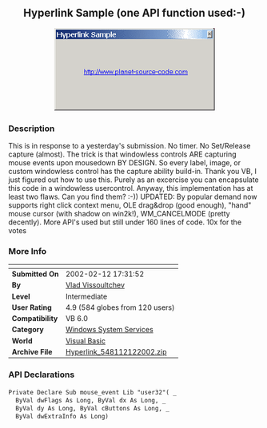 ﻿<div align="center">

## Hyperlink Sample \(one API function used:\-\)

<img src="PIC20022761622175.gif">
</div>

### Description

This is in response to a yesterday's submission. No timer. No Set/Release capture (almost). The trick is that windowless controls ARE capturing mouse events upon mousedown BY DESIGN. So every label, image, or custom windowless control has the capture ability build-in. Thank you VB, I just figured out how to use this. Purely as an excercise you can encapsulate this code in a windowless usercontrol. Anyway, this implementation has at least two flaws. Can you find them? :-)) UPDATED: By popular demand now supports right click context menu, OLE drag&drop (good enough), "hand" mouse cursor (with shadow on win2k!), WM_CANCELMODE (pretty decently). More API's used but still under 160 lines of code. 10x for the votes
 
### More Info
 


<span>             |<span>
---                |---
**Submitted On**   |2002-02-12 17:31:52
**By**             |[Vlad Vissoultchev](https://github.com/Planet-Source-Code/PSCIndex/blob/master/ByAuthor/vlad-vissoultchev.md)
**Level**          |Intermediate
**User Rating**    |4.9 (584 globes from 120 users)
**Compatibility**  |VB 6\.0
**Category**       |[Windows System Services](https://github.com/Planet-Source-Code/PSCIndex/blob/master/ByCategory/windows-system-services__1-35.md)
**World**          |[Visual Basic](https://github.com/Planet-Source-Code/PSCIndex/blob/master/ByWorld/visual-basic.md)
**Archive File**   |[Hyperlink\_548112122002\.zip](https://github.com/Planet-Source-Code/vlad-vissoultchev-hyperlink-sample-one-api-function-used__1-31572/archive/master.zip)

### API Declarations

```
Private Declare Sub mouse_event Lib "user32"( _
  ByVal dwFlags As Long, ByVal dx As Long, _
  ByVal dy As Long, ByVal cButtons As Long, _
  ByVal dwExtraInfo As Long)
```





